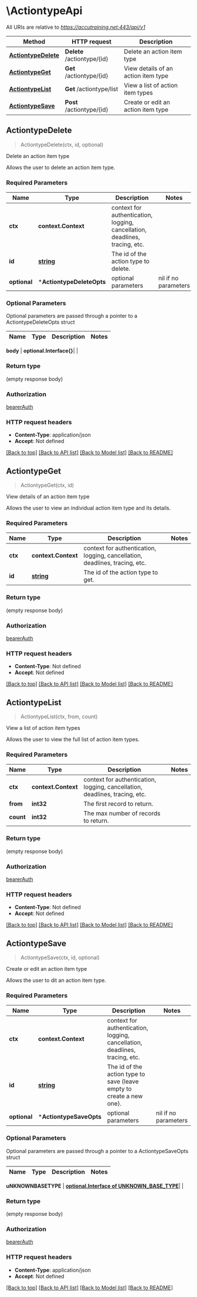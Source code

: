 # \ActiontypeApi

All URIs are relative to *https://accutraining.net:443/api/v1*

Method | HTTP request | Description
------------- | ------------- | -------------
[**ActiontypeDelete**](ActiontypeApi.md#ActiontypeDelete) | **Delete** /actiontype/{id} | Delete an action item type
[**ActiontypeGet**](ActiontypeApi.md#ActiontypeGet) | **Get** /actiontype/{id} | View details of an action item type
[**ActiontypeList**](ActiontypeApi.md#ActiontypeList) | **Get** /actiontype/list | View a list of action item types
[**ActiontypeSave**](ActiontypeApi.md#ActiontypeSave) | **Post** /actiontype/{id} | Create or edit an action item type



## ActiontypeDelete

> ActiontypeDelete(ctx, id, optional)

Delete an action item type

Allows the user to delete an action item type.

### Required Parameters


Name | Type | Description  | Notes
------------- | ------------- | ------------- | -------------
**ctx** | **context.Context** | context for authentication, logging, cancellation, deadlines, tracing, etc.
**id** | [**string**](.md)| The id of the action type to delete. | 
 **optional** | ***ActiontypeDeleteOpts** | optional parameters | nil if no parameters

### Optional Parameters

Optional parameters are passed through a pointer to a ActiontypeDeleteOpts struct


Name | Type | Description  | Notes
------------- | ------------- | ------------- | -------------

 **body** | **optional.Interface{}**|  | 

### Return type

 (empty response body)

### Authorization

[bearerAuth](../README.md#bearerAuth)

### HTTP request headers

- **Content-Type**: application/json
- **Accept**: Not defined

[[Back to top]](#) [[Back to API list]](../README.md#documentation-for-api-endpoints)
[[Back to Model list]](../README.md#documentation-for-models)
[[Back to README]](../README.md)


## ActiontypeGet

> ActiontypeGet(ctx, id)

View details of an action item type

Allows the user to view an individual action item type and its details.

### Required Parameters


Name | Type | Description  | Notes
------------- | ------------- | ------------- | -------------
**ctx** | **context.Context** | context for authentication, logging, cancellation, deadlines, tracing, etc.
**id** | [**string**](.md)| The id of the action type to get. | 

### Return type

 (empty response body)

### Authorization

[bearerAuth](../README.md#bearerAuth)

### HTTP request headers

- **Content-Type**: Not defined
- **Accept**: Not defined

[[Back to top]](#) [[Back to API list]](../README.md#documentation-for-api-endpoints)
[[Back to Model list]](../README.md#documentation-for-models)
[[Back to README]](../README.md)


## ActiontypeList

> ActiontypeList(ctx, from, count)

View a list of action item types

Allows the user to view the full list of action item types.

### Required Parameters


Name | Type | Description  | Notes
------------- | ------------- | ------------- | -------------
**ctx** | **context.Context** | context for authentication, logging, cancellation, deadlines, tracing, etc.
**from** | **int32**| The first record to return. | 
**count** | **int32**| The max number of records to return. | 

### Return type

 (empty response body)

### Authorization

[bearerAuth](../README.md#bearerAuth)

### HTTP request headers

- **Content-Type**: Not defined
- **Accept**: Not defined

[[Back to top]](#) [[Back to API list]](../README.md#documentation-for-api-endpoints)
[[Back to Model list]](../README.md#documentation-for-models)
[[Back to README]](../README.md)


## ActiontypeSave

> ActiontypeSave(ctx, id, optional)

Create or edit an action item type

Allows the user to dit an action item type.

### Required Parameters


Name | Type | Description  | Notes
------------- | ------------- | ------------- | -------------
**ctx** | **context.Context** | context for authentication, logging, cancellation, deadlines, tracing, etc.
**id** | [**string**](.md)| The id of the action type to save (leave empty to create a new one). | 
 **optional** | ***ActiontypeSaveOpts** | optional parameters | nil if no parameters

### Optional Parameters

Optional parameters are passed through a pointer to a ActiontypeSaveOpts struct


Name | Type | Description  | Notes
------------- | ------------- | ------------- | -------------

 **uNKNOWNBASETYPE** | [**optional.Interface of UNKNOWN_BASE_TYPE**](UNKNOWN_BASE_TYPE.md)|  | 

### Return type

 (empty response body)

### Authorization

[bearerAuth](../README.md#bearerAuth)

### HTTP request headers

- **Content-Type**: application/json
- **Accept**: Not defined

[[Back to top]](#) [[Back to API list]](../README.md#documentation-for-api-endpoints)
[[Back to Model list]](../README.md#documentation-for-models)
[[Back to README]](../README.md)

